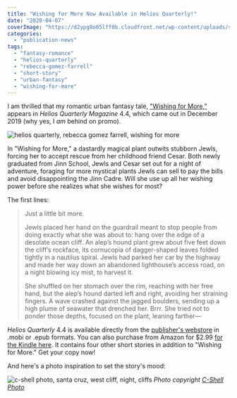 ```yaml
---
title: "Wishing for More Now Available in Helios Quarterly!"
date: "2020-04-07"
coverImage: "https://d2ypg8o05lff0b.cloudfront.net/wp-content/uploads/sites/3/2020/03/05070059/Helios-739x1024.jpg"
categories:
  - "publication-news"
tags:
  - "fantasy-romance"
  - "helios-quarterly"
  - "rebecca-gomez-farrell"
  - "short-story"
  - "urban-fantasy"
  - "wishing-for-more"
---
```


I am thrilled that my romantic urban fantasy tale, ["Wishing for More,"](/creative-works/wishing-for-more/) appears in _Helios Quarterly Magazine_ 4.4, which came out in December 2019 (why yes, I _am_ behind on promo).

![helios quarterly, rebecca gomez farrell, wishing for more](https://d2ypg8o05lff0b.cloudfront.net/wp-content/uploads/sites/3/2020/03/05070059/Helios-739x1024.jpg)

In "Wishing for More," a dastardly magical plant outwits stubborn Jewls, forcing her to accept rescue from her childhood friend Cesar. Both newly graduated from Jinn School, Jewls and Cesar set out for a night of adventure, foraging for more mystical plants Jewls can sell to pay the bills and avoid disappointing the Jinn Cadre. Will she use up all her wishing power before she realizes what she wishes for most?

The first lines:

> Just a little bit more.
>
> Jewls placed her hand on the guardrail meant to stop people from doing exactly what she was about to: hang over the edge of a desolate ocean cliff. An alep’s hound plant grew about five feet down the cliff’s rockface, its cornucopia of dagger-shaped leaves folded tightly in a nautilus spiral. Jewls had parked her car by the highway and made her way down an abandoned lighthouse’s access road, on a night blowing icy mist, to harvest it.
>
> She shuffled on her stomach over the rim, reaching with her free hand, but the alep’s hound darted left and right, avoiding her straining fingers. A wave crashed against the jagged boulders, sending up a high plume of seawater that drenched her. Brrr. She tried not to ponder those depths, focused on the plant, leaning farther—

_Helios Quarterly_ 4.4 is available directly from the [publisher's webstore](https://aurelialeo.com/product/2572150x12152019/) in .mobi or .epub formats. You can also purchase from Amazon for $2.99 [for the Kindle here](https://www.amazon.com/Helios-Quarterly-Magazine-Zelda-Knight-ebook/dp/B082Z9DXMW/). It contains four other short stories in addition to "Wishing for More." Get your copy now!

And here's a photo inspiration to set the story's mood:

![c-shell photo, santa cruz, west cliff, night, cliffs](https://d2ypg8o05lff0b.cloudfront.net/wp-content/uploads/sites/3/2020/04/07200316/wishing-for-more-photo-1024x683.jpg) *Photo copyright [C-Shell Photo](https://twitter.com/carlinschel)*
